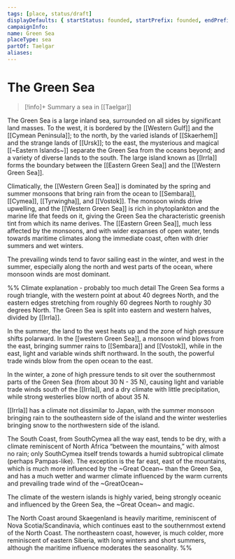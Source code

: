 ```yaml
---
tags: [place, status/draft]
displayDefaults: { startStatus: founded, startPrefix: founded, endPrefix: destroyed, endStatus: destroyed }
campaignInfo: 
name: Green Sea
placeType: sea
partOf: Taelgar
aliases:
---
```

# The Green Sea
>[!info]+ Summary
> a sea in [[Taelgar]]

The Green Sea is a large inland sea, surrounded on all sides by significant land masses. To the west, it is bordered by the [[Western Gulf]] and the [[Cymean Peninsula]]; to the north, by the varied islands of [[Skaerhem]] and the strange lands of [[Ursk]]; to the east, the mysterious and magical [[~Eastern Islands~]] separate the Green Sea from the oceans beyond; and a variety of diverse lands to the south. The large island known as [[Irrla]] forms the boundary between the [[Eastern Green Sea]] and the [[Western Green Sea]]. 

Climatically, the [[Western Green Sea]] is dominated by the spring and summer monsoons that bring rain from the ocean to [[Sembara]], [[Cymea]],  [[Tyrwingha]], and [[Vostok]]. The monsoon winds drive upwelling, and the [[Western Green Sea]] is rich in phytoplankton and the marine life that feeds on it, giving the Green Sea the characteristic greenish tint from which its name derives. The [[Eastern Green Sea]], much less affected by the monsoons, and with wider expanses of open water, tends towards maritime climates along the immediate coast, often with drier summers and wet winters. 

The prevailing winds tend to favor sailing east in the winter, and west in the summer, especially along the north and west parts of the ocean, where monsoon winds are most dominant. 

%% Climate explanation - probably too much detail
The Green Sea forms a rough triangle, with the western point at about 40 degrees North, and the eastern edges stretching from roughly 60 degrees North to roughly 30 degrees North. The Green Sea is split into eastern and western halves, divided by [[Irrla]].

In the summer, the land to the west heats up and the zone of high pressure shifts polarward. In the [[western Green Sea]], a monsoon wind blows from the east, bringing summer rains to [[Sembara]] and [[Vostok]], while in the east, light and variable winds shift northward. In the south, the powerful trade winds blow from the open ocean to the east. 

In the winter, a zone of high pressure tends to sit over the southernmost parts of the Green Sea (from about 30 N - 35 N), causing light and variable trade winds south of the [[Irrla]], and a dry climate with little precipitation, while strong westerlies blow north of about 35 N. 

[[Irrla]] has a climate not dissimilar to Japan, with the summer monsoon bringing rain to the southeastern side of the island and the winter westerlies bringing snow to the northwestern side of the island. 

The South Coast, from SouthCymea all the way east, tends to be dry, with a climate reminiscent of North Africa “between the mountains,” with almost no rain; only SouthCymea itself trends towards a humid subtropical climate (perhaps Pampas-like). The exception is the far east, east of the mountains, which is much more influenced by the ~Great Ocean~ than the Green Sea, and has a much wetter and warmer climate influenced by the warm currents and prevailing trade wind of the  ~GreatOcean~
 
The climate of the western islands is highly varied, being strongly oceanic and influenced by the Green Sea, the ~Great Ocean~ and magic.   

The North Coast around Skaegenland is heavily maritime, reminiscent of Nova Scotia/Scandinavia, which continues east to the southernmost extend of the North Coast. The northeastern coast, however, is much colder, more reminiscent of eastern Siberia, with long winters and short summers, although the maritime influence moderates the seasonality.
%%


